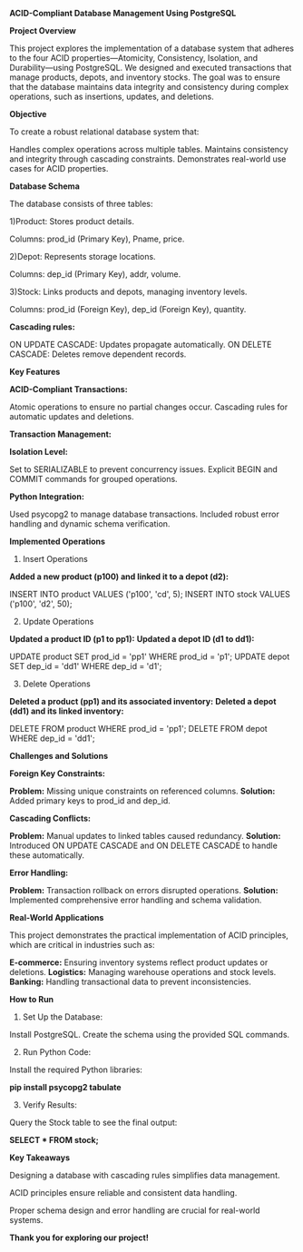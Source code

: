 **ACID-Compliant Database Management Using PostgreSQL**

**Project Overview**

This project explores the implementation of a database system that adheres to the four ACID properties—Atomicity, Consistency, Isolation, and Durability—using PostgreSQL. We designed and executed transactions that manage products, depots, and inventory stocks. The goal was to ensure that the database maintains data integrity and consistency during complex operations, such as insertions, updates, and deletions.

**Objective**

To create a robust relational database system that:

Handles complex operations across multiple tables.
Maintains consistency and integrity through cascading constraints.
Demonstrates real-world use cases for ACID properties.

**Database Schema**

The database consists of three tables:

1)Product: Stores product details.

Columns: prod_id (Primary Key), Pname, price.

2)Depot: Represents storage locations.

Columns: dep_id (Primary Key), addr, volume.

3)Stock: Links products and depots, managing inventory levels.

Columns: prod_id (Foreign Key), dep_id (Foreign Key), quantity.

**Cascading rules:**

ON UPDATE CASCADE: Updates propagate automatically.
ON DELETE CASCADE: Deletes remove dependent records.

**Key Features**

**ACID-Compliant Transactions:**

Atomic operations to ensure no partial changes occur.
Cascading rules for automatic updates and deletions.

**Transaction Management:**

**Isolation Level:**

Set to SERIALIZABLE to prevent concurrency issues.
Explicit BEGIN and COMMIT commands for grouped operations.

**Python Integration:**

Used psycopg2 to manage database transactions.
Included robust error handling and dynamic schema verification.

**Implemented Operations**

1. Insert Operations

**Added a new product (p100) and linked it to a depot (d2):**

INSERT INTO product VALUES ('p100', 'cd', 5);
INSERT INTO stock VALUES ('p100', 'd2', 50);

2. Update Operations
   
**Updated a product ID (p1 to pp1):**
**Updated a depot ID (d1 to dd1):**

UPDATE product SET prod_id = 'pp1' WHERE prod_id = 'p1';
UPDATE depot SET dep_id = 'dd1' WHERE dep_id = 'd1';

3. Delete Operations

**Deleted a product (pp1) and its associated inventory:**
**Deleted a depot (dd1) and its linked inventory:**

DELETE FROM product WHERE prod_id = 'pp1';
DELETE FROM depot WHERE dep_id = 'dd1';

**Challenges and Solutions**

**Foreign Key Constraints:**

**Problem:** Missing unique constraints on referenced columns.
**Solution:** Added primary keys to prod_id and dep_id.

**Cascading Conflicts:**

**Problem:** Manual updates to linked tables caused redundancy.
**Solution:** Introduced ON UPDATE CASCADE and ON DELETE CASCADE to handle these automatically.

**Error Handling:**

**Problem:** Transaction rollback on errors disrupted operations.
**Solution:** Implemented comprehensive error handling and schema validation.

**Real-World Applications**

This project demonstrates the practical implementation of ACID principles, which are critical in industries such as:

**E-commerce:** Ensuring inventory systems reflect product updates or deletions.
**Logistics:** Managing warehouse operations and stock levels.
**Banking:** Handling transactional data to prevent inconsistencies.

**How to Run**

1) Set Up the Database:

Install PostgreSQL.
Create the schema using the provided SQL commands.

2) Run Python Code:

Install the required Python libraries:

**pip install psycopg2 tabulate**

3) Verify Results:

Query the Stock table to see the final output:

**SELECT * FROM stock;**

**Key Takeaways**

Designing a database with cascading rules simplifies data management.

ACID principles ensure reliable and consistent data handling.

Proper schema design and error handling are crucial for real-world systems.

**Thank you for exploring our project!**
